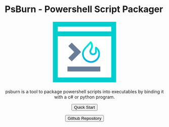 # PsBurn - Powershell Script Packager

<p align="center">
  <img src="./images/favicon.png" width="200"  height="200"/>
</p>


<p align="center">psburn is a tool to package powershell scripts into executables by binding it with a c# or python program.</p>

<p align="center">
  <button class="md-button md-button--primary" onclick="location.href = 'gettingstarted/installations/';">Quick Start</button>
</p>

<p align="center">
  <button class="md-button" onclick="location.href = 'https://github.com/360modder/psburn';">Github Repository</button>
</p>
